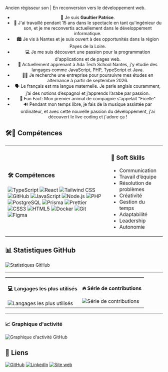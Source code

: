 Ancien régisseur son | En reconversion vers le développement web.
 <ul align="center">
    <li>👋 Je suis <b>Gaultier Patrice</b>.</li>
    <li>🎤 J'ai travaillé pendant 15 ans dans le spectacle en tant qu'ingénieur du son, et je me reconvertis actuellement dans le développement informatique.</li>
    <li>🏙 Je vis à Nantes et je suis ouvert à des opportunités dans la région Payes de la Loire.</li>
    <li>💻 Je me suis découvert une passion pour la programmation d'applications et de pages web.</li>
    <li>🌱 Actuellement apprenant à Ada Tech School Nantes, j'y étudie des langages comme JavaScript, PHP, TypeScript et Java.</li>
    <li>🕵️‍♂️ Je recherche une entreprise pour poursuivre mes études en alternance à partir de septembre 2026.</li>
    <li>🗣 Le français est ma langue maternelle. Je parle anglais couramment, j’ai des notions d’espagnol et j’apprends l’arabe par passion.</li>
    <li>🐶 Fun Fact: Mon premier animal de compagnie s'appelait "Ficelle"</li>
    <li>🔊 Pendant mon temps libre, je fais de la musique assistée par ordinateur, et avec cette nouvelle passion du développement, j'ai découvert le live coding et j'adore ça !</li>
</ul>

## 🛠️🤝 Compétences

<table><tr>
<td>
<h3>🛠️ Compétences</h3>
<div>
<img alt="TypeScript" src="https://img.shields.io/badge/TypeScript-3178C6?style=flat&logo=typescript&logoColor=white" />
<img alt="React" src="https://img.shields.io/badge/React-61DAFB?style=flat&logo=react&logoColor=white" />
<img alt="Tailwind CSS" src="https://img.shields.io/badge/Tailwind%20CSS-38B2AC?style=flat&logo=tailwindcss&logoColor=white" />
<img alt="GitHub" src="https://img.shields.io/badge/GitHub-181717?style=flat&logo=github&logoColor=white" />
<img alt="JavaScript" src="https://img.shields.io/badge/JavaScript-F7DF1E?style=flat&logo=javascript&logoColor=white" />
<img alt="Node.js" src="https://img.shields.io/badge/Node.js-339933?style=flat&logo=nodedotjs&logoColor=white" />
<img alt="PHP" src="https://img.shields.io/badge/PHP-777BB4?style=flat&logo=php&logoColor=white" />
<img alt="PostgreSQL" src="https://img.shields.io/badge/PostgreSQL-4169E1?style=flat&logo=postgresql&logoColor=white" />
<img alt="Prisma" src="https://img.shields.io/badge/Prisma-2D3748?style=flat&logo=prisma&logoColor=white" />
<img alt="Prettier" src="https://img.shields.io/badge/Prettier-F7B93E?style=flat&logo=prettier&logoColor=white" />
<img alt="CSS3" src="https://img.shields.io/badge/CSS3-1572B6?style=flat&logo=css3&logoColor=white" />
<img alt="HTML5" src="https://img.shields.io/badge/HTML5-E34F26?style=flat&logo=html5&logoColor=white" />
<img alt="Docker" src="https://img.shields.io/badge/Docker-2496ED?style=flat&logo=docker&logoColor=white" />
<img alt="Git" src="https://img.shields.io/badge/Git-F05032?style=flat&logo=git&logoColor=white" />
<img alt="Figma" src="https://img.shields.io/badge/Figma-F24E1E?style=flat&logo=figma&logoColor=white" />
</div>
</td>
<td>
<h3>🤝 Soft Skills</h3>
<ul>
<li>Communication</li>
<li>Travail d’équipe</li>
<li>Résolution de problèmes</li>
<li>Créativité</li>
<li>Gestion du temps</li>
<li>Adaptabilité</li>
<li>Leadership</li>
<li>Autonomie</li>
</ul>
</td>
</tr></table>

## 📊 Statistiques GitHub

![Statistiques GitHub](https://github-readme-stats.vercel.app/api?username=gaultierpatrice&show_icons=true&theme=radical)

---

<table><tr>
<td valign="top">
<h4>💻 Langages les plus utilisés</h4>
<img alt="Langages les plus utilisés" src="https://github-readme-stats.vercel.app/api/top-langs/?username=gaultierpatrice&layout=compact&theme=dracula" />
</td>
<td valign="top">
<h4>🔥 Série de contributions</h4>
<img alt="Série de contributions" src="https://streak-stats.demolab.com?user=gaultierpatrice&theme=dracula&hide_border=true" />
</td>
</tr></table>

---

### 📈 Graphique d'activité

![Graphique d'activité GitHub](https://github-readme-activity-graph.vercel.app/graph?username=gaultierpatrice&theme=dracula)

## 🔗 Liens

[![GitHub](https://img.shields.io/badge/GitHub-181717?logo=github&logoColor=white)](https://github.com/gaultierpatrice)
[![LinkedIn](https://img.shields.io/badge/LinkedIn-0A66C2?logo=linkedin&logoColor=white)](https://www.linkedin.com/in/gaultierpatrice/)
[![Site web](https://img.shields.io/badge/Site%20web-0ea5e9?logoColor=white)](https://eataround.co/)
